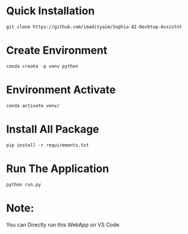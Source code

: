 # Quick Installation

    git clone https://github.com/imadityaim/Sophia-AI-Desktop-Assistnt

# Create Environment

    conda create -p venv python

# Environment Activate

    conda activate venv/

# Install All Package

    pip install -r requirements.txt  
    
# Run The Application

    python run.py 

# Note:
You can Directly run this WebApp on VS Code.
